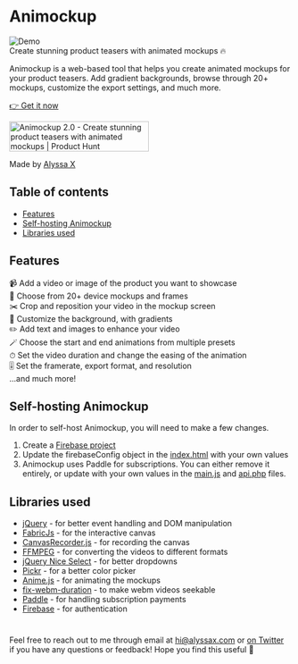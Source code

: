 # Animockup
![Demo](preview.gif)
<br>
Create stunning product teasers with animated mockups 🔥

Animockup is a web-based tool that helps you create animated mockups for your product teasers. Add gradient backgrounds, browse through 20+ mockups, customize the export settings, and much more.

[👉 Get it now](https://animockup.com)

<a href="https://www.producthunt.com/posts/animockup-2-0?utm_source=badge-featured&utm_medium=badge&utm_souce=badge-animockup-2-0" target="_blank"><img src="https://api.producthunt.com/widgets/embed-image/v1/featured.svg?post_id=319895&theme=light" alt="Animockup 2.0 - Create stunning product teasers with animated mockups | Product Hunt" style="width: 250px; height: 54px;" width="250" height="54" /></a>

Made by [Alyssa X](https://twitter.com/alyssaxuu)

## Table of contents

- [Features](#features)
- [Self-hosting Animockup](#self-hosting-animockup)
- [Libraries used](#libraries-used)

## Features
📹 Add a video or image of the product you want to showcase<br>
📱 Choose from 20+ device mockups and frames<br>
✂️ Crop and reposition your video in the mockup screen<br>
🎨 Customize the background, with gradients<br>
✏️ Add text and images to enhance your video<br>
🪄 Choose the start and end animations from multiple presets<br>
⏱ Set the video duration and change the easing of the animation<br>
🎚️ Set the framerate, export format, and resolution<br>
...and much more!<br>

## Self-hosting Animockup
In order to self-host Animockup, you will need to make a few changes.

1. Create a [Firebase project](https://firebase.google.com/)<br>
2. Update the firebaseConfig object in the [index.html](src/index.html) with your own values<br>
3. Animockup uses Paddle for subscriptions. You can either remove it entirely, or update with your own values in the [main.js](src/main.js) and [api.php](src/api.php) files.

## Libraries used
- [jQuery](https://jquery.com/) - for better event handling and DOM manipulation
- [FabricJs](http://fabricjs.com/) - for the interactive canvas
- [CanvasRecorder.js](https://github.com/SMUsamaShah/CanvasRecorder) - for recording the canvas
- [FFMPEG](https://www.ffmpeg.org/) - for converting the videos to different formats
- [jQuery Nice Select](https://hernansartorio.com/jquery-nice-select/) - for better dropdowns
- [Pickr](https://github.com/Simonwep/pickr) - for a better color picker
- [Anime.js](https://animejs.com/) - for animating the mockups
- [fix-webm-duration](https://github.com/yusitnikov/fix-webm-duration) - to make webm videos seekable
- [Paddle](https://paddle.com/) - for handling subscription payments
- [Firebase](https://firebase.com/) - for authentication

#

Feel free to reach out to me through email at hi@alyssax.com or [on Twitter](https://twitter.com/alyssaxuu) if you have any questions or feedback! Hope you find this useful 💜
